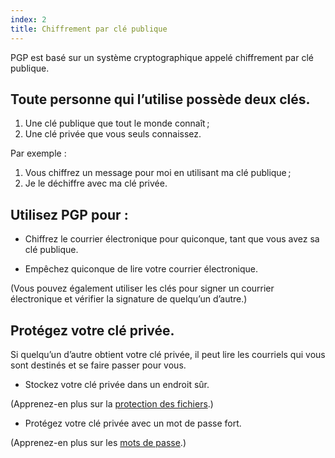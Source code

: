 ```yaml
---
index: 2
title: Chiffrement par clé publique
---
```

PGP est basé sur un système cryptographique appelé chiffrement par clé publique.

## Toute personne qui l’utilise possède deux clés.

1.  Une clé publique que tout le monde connaît ;
2.  Une clé privée que vous seuls connaissez.

Par exemple :

1.  Vous chiffrez un message pour moi en utilisant ma clé publique ;
2.  Je le déchiffre avec ma clé privée.

## Utilisez PGP pour :

*   Chiffrez le courrier électronique pour quiconque, tant que vous avez sa clé publique.

*   Empêchez quiconque de lire votre courrier électronique.

(Vous pouvez également utiliser les clés pour signer un courrier électronique et vérifier la signature de quelqu’un d’autre.)

## Protégez votre clé privée.

Si quelqu’un d’autre obtient votre clé privée, il peut lire les courriels qui vous sont destinés et se faire passer pour vous.

*   Stockez votre clé privée dans un endroit sûr.

(Apprenez-en plus sur la [protection des fichiers](umbrella://information/protecting-files).)

*   Protégez votre clé privée avec un mot de passe fort.

(Apprenez-en plus sur les [mots de passe](umbrella://information/passwords).)